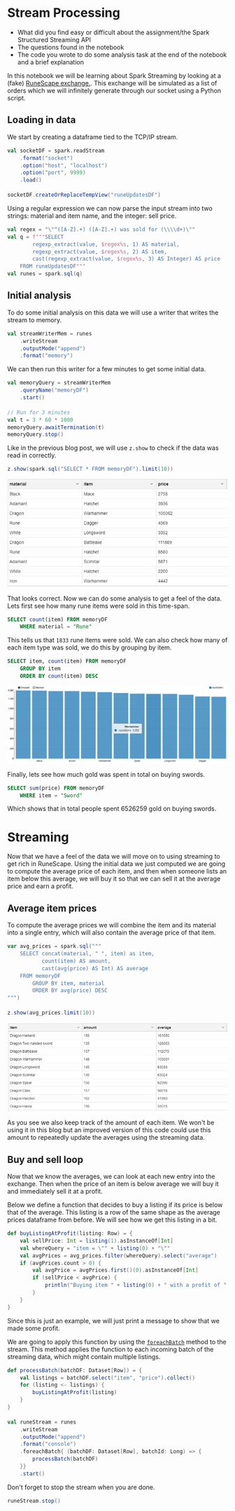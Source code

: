 # Stream Processing

- What did you find easy or difficult about the assignment/the Spark Structured Streaming API
- The questions found in the notebook
- The code you wrote to do some analysis task at the end of the notebook and a brief explanation

In this notebook we will be learning about Spark Streaming by looking at a (fake) [RuneScape exchange.](https://secure.runescape.com/m=itemdb_rs/).
This exchange will be simulated as a list of orders which we will infinitely generate through our socket using a Python script.

## Loading in data

We start by creating a dataframe tied to the TCP/IP stream.

```scala
val socketDF = spark.readStream
    .format("socket")
    .option("host", "localhost")
    .option("port", 9999)
    .load()

socketDF.createOrReplaceTempView("runeUpdatesDF")
```

Using a regular expression we can now parse the input stream into two strings: material and item name, and the integer: sell price.

```scala
val regex = "\"^([A-Z].+) ([A-Z].+) was sold for (\\\\d+)\""
val q = f"""SELECT 
        regexp_extract(value, $regex%s, 1) AS material, 
        regexp_extract(value, $regex%s, 2) AS item, 
        cast(regexp_extract(value, $regex%s, 3) AS Integer) AS price 
    FROM runeUpdatesDF"""
val runes = spark.sql(q)
```

## Initial analysis

To do some initial analysis on this data we will use a writer that writes the stream to memory.

```scala
val streamWriterMem = runes
    .writeStream
    .outputMode("append")
    .format("memory")
```

We can then run this writer for a few minutes to get some initial data.

```scala
val memoryQuery = streamWriterMem
    .queryName("memoryDF")
    .start()
    
// Run for 3 minutes
val t = 3 * 60 * 1000
memoryQuery.awaitTermination(t)
memoryQuery.stop()
```

Like in the previous blog post, we will use `z.show` to check if the data was read in correctly.

```scala
z.show(spark.sql("SELECT * FROM memoryDF").limit(10))
```

![Initial data](https://raw.githubusercontent.com/JordyAaldering/Big-Data/master/Assignment05/images/initial-data.png)

That looks correct. Now we can do some analysis to get a feel of the data. Lets first see how many rune items were sold in this time-span.

```sql
SELECT count(item) FROM memoryDF
    WHERE material = "Rune"
```

This tells us that `1833` rune items were sold.
We can also check how many of each item type was sold, we do this by grouping by item.

```sql
SELECT item, count(item) FROM memoryDF
    GROUP BY item
    ORDER BY count(item) DESC
```

![Item sales](https://raw.githubusercontent.com/JordyAaldering/Big-Data/master/Assignment05/images/item-sales.png)

Finally, lets see how much gold was spent in total on buying swords.

```sql
SELECT sum(price) FROM memoryDF
    WHERE item = "Sword"
```

Which shows that in total people spent 6526259 gold on buying swords.

# Streaming

Now that we have a feel of the data we will move on to using streaming to get rich in RuneScape. Using the initial data we just computed we are going to compute the average price of each item, and then when someone lists an item below this average, we will buy it so that we can sell it at the average price and earn a profit.

## Average item prices

To compute the average prices we will combine the item and its material into a single entry, which will also contain the average price of that item.

```scala
var avg_prices = spark.sql("""
    SELECT concat(material, " ", item) as item, 
           count(item) AS amount, 
           cast(avg(price) AS Int) AS average 
    FROM memoryDF
        GROUP BY item, material
        ORDER BY avg(price) DESC
""")

z.show(avg_prices.limit(10))
```

![Average prices](https://raw.githubusercontent.com/JordyAaldering/Big-Data/master/Assignment05/images/avg-prices.png)

As you see we also keep track of the amount of each item. We won't be using it in this blog but an improved version of this code could use this amount to repeatedly update the averages using the streaming data.

## Buy and sell loop

Now that we know the averages, we can look at each new entry into the exchange. Then when the price of an item is below average we will buy it and immediately sell it at a profit.

Below we define a function that decides to buy a listing if its price is below that of the average. This listing is a row of the same shape as the average prices dataframe from before. We will see how we get this listing in a bit.

```scala
def buyListingAtProfit(listing: Row) = {
    val sellPrice: Int = listing(1).asInstanceOf[Int]
    val whereQuery = "item = \"" + listing(0) + "\""
    val avgPrices = avg_prices.filter(whereQuery).select("average")
    if (avgPrices.count > 0) {
        val avgPrice = avgPrices.first()(0).asInstanceOf[Int]
        if (sellPrice < avgPrice) {
            println("Buying item " + listing(0) + " with a profit of " + (avgPrice - sellPrice) + " gold")
        }
    }
}
```

Since this is just an example, we will just print a message to show that we made some profit.

We are going to apply this function by using the [`foreachBatch`](https://spark.apache.org/docs/latest/structured-streaming-programming-guide.html#foreachbatch) method to the stream.
This method applies the function to each incoming batch of the streaming data, which might contain multiple listings.

```scala
def processBatch(batchDF: Dataset[Row]) = {
    val listings = batchDF.select("item", "price").collect()
    for (listing <- listings) {
        buyListingAtProfit(listing)
    }
}

val runeStream = runes
    .writeStream
    .outputMode("append")
    .format("console")
    .foreachBatch{ (batchDF: Dataset[Row], batchId: Long) => {
        processBatch(batchDF)
    }}
    .start()
```

Don't forget to stop the stream when you are done.

```scala
runeStream.stop()
```
